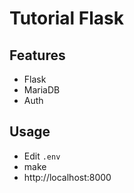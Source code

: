 # Tutorial Flask

## Features

* Flask
* MariaDB
* Auth

## Usage

* Edit `.env`
* make
* http://localhost:8000
